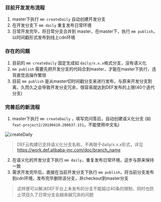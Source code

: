 
### 目前开发发布流程

1. master下执行 `mm createDaily` 自动创建开发分支
2. 在开发分支下 `mm daily` 重复发布日常环境
3. 日常开发完毕，将日常分支合并到 master，在master下，执行 `mm publish`，以时间戳形式发布到线上cdn环境

### 存在的问题

1. 目前的 `mm createDaily` 固定生成如 `daily/x.x.x`格式分支，没有语义化
2. `mm publish` 需要先把开发分支的代码合到master，才能在master下执行，违背直觉且操作繁琐
3. 目前 `mm publish` 是从master切时间戳分支来进行发布，与原来开发分支割离，久而久之会导致开发分支冗余，很容易就达到DEF发布的上限(40个迭代分支)


### 完善后的新流程

1. master下执行 `mm createDaily` ，填写完问答后，自动创建语义化分支 (如`feat-project2/20190410.200637.151`，不能使用中文名)

![createDaily](https://img.alicdn.com/tfs/TB1SqXAQrvpK1RjSZPiXXbmwXXa-1094-252.jpg)
> DEF云构建已支持语义化分支名称，不再限于daily/x.x.x形式，详见 https://work.def.alibaba-inc.com/doc/branch_name

2. 在语义化的开发分支下执行 `mm daily`，重复发布日常环境，这步与原来保持一致
3. 需求开发完毕后，直接在当前开发分支下执行 `mm publish`，将当前分支发布到cdn环境，发布完毕删除该分支，并checkout到master分支
> 这样便可以解决DEF平台上未发布的分支不能超过40条的限制，同时也防止项目久了日常分支会越来越冗余的问题
